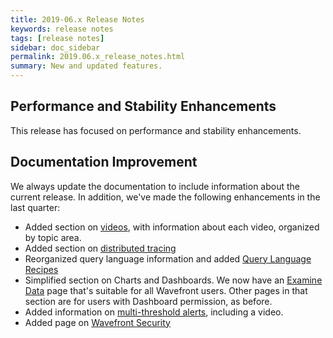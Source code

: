 ```yaml
---
title: 2019-06.x Release Notes
keywords: release notes
tags: [release notes]
sidebar: doc_sidebar
permalink: 2019.06.x_release_notes.html
summary: New and updated features.
---
```


## Performance and Stability Enhancements

This release has focused on performance and stability enhancements.

## Documentation Improvement

We always update the documentation to include information about the current release. In addition, we've made the following enhancements in the last quarter:

* Added section on [videos](videos_quickstart.html), with information about each video, organized by topic area.
* Added section on [distributed tracing](tracing_basics.html)
* Reorganized query language information and added [Query Language Recipes](query_language_recipes.html)
* Simplified section on Charts and Dashboards. We now have an [Examine Data](ui_examine_data.html) page that's suitable for all Wavefront users. Other pages in that section are for users with Dashboard permission, as before.
* Added information on [multi-threshold alerts](alerts.html#creating-a-multi-threshold-alert), including a video.
* Added page on [Wavefront Security](wavefront_security.html)
